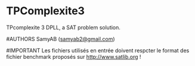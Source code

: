 TPComplexite3
=============

TPcomplexite 3 DPLL, a SAT problem solution.

#AUTHORS
SamyAB (samyab2@gmail.com)

#IMPORTANT
Les fichiers utilisés en entrée doivent respcter le format des fichier benchmark proposés sur http://www.satlib.org !
